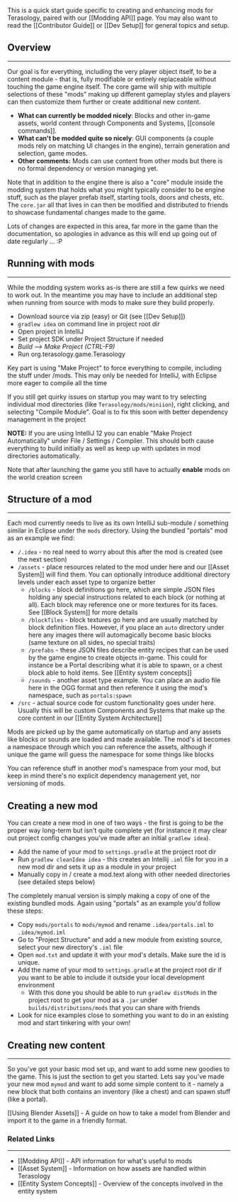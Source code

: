 This is a quick start guide specific to creating and enhancing mods for Terasology, paired with our [[Modding API]] page. You may also want to read the [[Contributor Guide]] or [[Dev Setup]] for general topics and setup.


## Overview
------------------------------------------------

Our goal is for everything, including the very player object itself, to be a content module - that is, fully modifiable or entirely replaceable without touching the game engine itself. The core game will ship with multiple selections of these "mods" making up different gameplay styles and players can then customize them further or create additional new content.

   * **What can currently be modded nicely**: Blocks and other in-game assets, world content through Components and Systems, [[console commands]].
   * **What can't be modded quite so nicely**: GUI components (a couple mods rely on matching UI changes in the engine), terrain generation and selection, game modes.
   * **Other comments:** Mods can use content from other mods but there is no formal dependency or version managing yet.

Note that in addition to the engine there is also a "core" module inside the modding system that holds what you might typically consider to be engine stuff, such as the player prefab itself, starting tools, doors and chests, etc. The `core.jar` all that lives in can then be modified and distributed to friends to showcase fundamental changes made to the game.

Lots of changes are expected in this area, far more in the game than the documentation, so apologies in advance as this will end up going out of date regularly ... :P

## Running with mods
---------------------------------------

While the modding system works as-is there are still a few quirks we need to work out. In the meantime you may have to include an additional step when running from source with mods to make sure they build properly.


   * Download source via zip (easy) or Git (see [[Dev Setup]])
   * `gradlew idea` on command line in project root dir
   * Open project in IntelliJ
   * Set project SDK under Project Structure if needed
   * _Build --> Make Project (CTRL-F9)_
   * Run org.terasology.game.Terasology

Key part is using "Make Project" to force everything to compile, including the stuff under /mods. This may only be needed for IntelliJ, with Eclipse more eager to compile all the time

If you still get quirky issues on startup you may want to try selecting individual mod directories (like `Terasology/mods/miniion`), right clicking, and selecting "Compile Module". Goal is to fix this soon with better dependency management in the project

**NOTE:** If you are using IntelliJ 12 you can enable "Make Project Automatically" under File / Settings / Compiler. This should both cause everything to build initially as well as keep up with updates in mod directories automatically.

Note that after launching the game you still have to actually **enable** mods on the world creation screen

## Structure of a mod
---------------------------------------

Each mod currently needs to live as its own IntelliJ sub-module / something similar in Eclipse under the `mods` directory. Using the bundled "portals" mod as an example we find:

   * `/.idea` - no real need to worry about this after the mod is created (see the next section)
   * `/assets` - place resources related to the mod under here and our [[Asset System]] will find them. You can optionally introduce additional directory levels under each asset type to organize better
      * `/blocks` - block definitions go here, which are simple JSON files holding any special instructions related to each block (or nothing at all). Each block may reference one or more textures for its faces. See [[Block System]] for more details
      * `/blockTiles` - block textures go here and are usually matched by block definition files. However, if you place an `auto` directory under here any images there will automagically become basic blocks (same texture on all sides, no special traits)
      * `/prefabs` - these JSON files describe entity recipes that can be used by the game engine to create objects in-game. This could for instance be a Portal describing what it is able to spawn, or a chest block able to hold items. See [[Entity system concepts]]
      * `/sounds` - another asset type example. You can place an audio file here in the OGG format and then reference it using the mod's namespace, such as `portals:spawn`
   * `/src` - actual source code for custom functionality goes under here. Usually this will be custom Components and Systems that make up the core content in our [[Entity System Architecture]]

Mods are picked up by the game automatically on startup and any assets like blocks or sounds are loaded and made available. The mod's id becomes a namespace through which you can reference the assets, although if unique the game will guess the namespace for some things like blocks

You can reference stuff in another mod's namespace from your mod, but keep in mind there's no explicit dependency management yet, nor versioning of mods.

Creating a new mod
--------------------------------------------------

You can create a new mod in one of two ways - the first is going to be the proper way long-term but isn't quite complete yet (for instance it may clear out project config changes you've made after an initial `gradlew idea`).

   * Add the name of your mod to `settings.gradle` at the project root dir
   * Run `gradlew cleanIdea idea` - this creates an Intellij `.iml` file for you in a new mod dir and sets it up as a module in your project
   * Manually copy in / create a mod.text along with other needed directories (see detailed steps below)

The completely manual version is simply making a copy of one of the existing bundled mods. Again using "portals" as an example you'd follow these steps:

   * Copy `mods/portals` to `mods/mymod` and rename `.idea/portals.iml` to `.idea/mymod.iml`
   * Go to "Project Structure" and add a new module from existing source, select your new directory's `.iml` file
   * Open `mod.txt` and update it with your mod's details. Make sure the id is unique.
   * Add the name of your mod to `settings.gradle` at the project root dir if you want to be able to include it outside your local development environment
      * With this done you should be able to run `gradlew distMods` in the project root to get your mod as a `.jar` under `builds/distributions/mods` that you can share with friends
   * Look for nice examples close to something you want to do in an existing mod and start tinkering with your own!

## Creating new content
--------------------------------------------------

So you've got your basic mod set up, and want to add some new goodies to the game.  This is just the section to get you started.
Lets say you've made your new mod `mymod` and want to add some simple content to it - namely a new block that both contains an inventory (like a chest) and can spawn stuff (like a portal).

[[Using Blender Assets]] - A guide on how to take a model from Blender and import it to the game in a friendly format.

### Related Links
--------------------------------------------------

   * [[Modding API]] - API information for what's useful to mods
   * [[Asset System]] - Information on how assets are handled within Terasology
   * [[Entity System Concepts]] - Overview of the concepts involved in the entity system